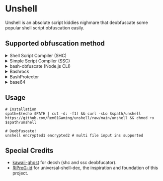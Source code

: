 # Unshell
Unshell is an absolute script kiddies nighmare that deobfuscate some popular shell script obfuscation easily.

## Supported obfuscation method
<details>
<summary>Shell Script Compiler (SHC)</summary>
SHC works internally called execve to shell, it decrypted at runtimes and visible via command line args process

eg: `/bin/sh -c "decrypted shell"`
</details>

<details>
<summary>Simple Script Compiler (SSC)</summary>
It works almost the same as SHC but this one uses C++ and shell reads from file descriptor `3`. It visible via `fd` number 3 on the process.
</details>

<details>
<summary>bash-obfuscate (Node.js CLI)</summary>
bash-obfuscate works by randomize the script with random variables then execute it in `eval` command.
</details>

<details>
<summary>Bashrock</summary>
Bashrock works almost the same way as bash-obfuscate.
</details>

<details>
<summary>BashProtector</summary>
Bashrock randomize the script with random variables layered by single `base64` encryption, then execute it in single `eval` command.
</details>

<details>
<summary>base64</summary>
Not too crazy, just classic `echo "c29tZSBiYXNlNjQgZW5jcnlwdGVkIHNoaXQK" | base64 -d | sh`.
</details>

## Usage
```shell
# Installation
spath=$(echo $PATH | cut -d: -f1) && curl -sLo $spath/unshell https://github.com/Rem01Gaming/unshell/raw/main/unshell && chmod +x $spath/unshell

# Deobfuscate!
unshell encrypted1 encrypted2 # multi file input ins supported
```

## Special Credits
- [kawaii-ghost](https://github.com/kawaii-ghost/deshc) for decsh (shc and ssc deobfucator).
- [RiProG-id](https://github.com/RiProG-id/Universal-Shell-Dec.git) for universal-shell-dec, the inspiration and foundation of this project.
